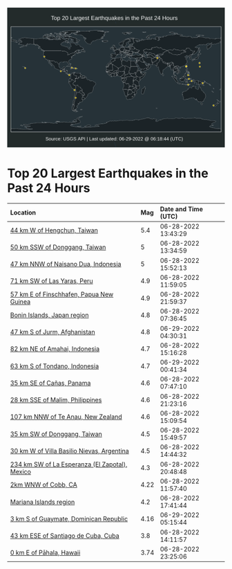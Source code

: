 ![Map](./map.png)

# Top 20 Largest Earthquakes in the Past 24 Hours

| Location | Mag | Date and Time (UTC) |
|:---|:---|:---|
| [44 km W of Hengchun, Taiwan](https://earthquake.usgs.gov/earthquakes/eventpage/us7000hkud) | 5.4 | 06-28-2022 13:43:29 |
| [50 km SSW of Donggang, Taiwan](https://earthquake.usgs.gov/earthquakes/eventpage/us7000hkub) | 5 | 06-28-2022 13:34:59 |
| [47 km NNW of Naisano Dua, Indonesia](https://earthquake.usgs.gov/earthquakes/eventpage/us7000hkva) | 5 | 06-28-2022 15:52:13 |
| [71 km SW of Las Yaras, Peru](https://earthquake.usgs.gov/earthquakes/eventpage/us7000hktz) | 4.9 | 06-28-2022 11:59:05 |
| [57 km E of Finschhafen, Papua New Guinea](https://earthquake.usgs.gov/earthquakes/eventpage/us7000hkz2) | 4.9 | 06-28-2022 21:59:37 |
| [Bonin Islands, Japan region](https://earthquake.usgs.gov/earthquakes/eventpage/us7000hksp) | 4.8 | 06-28-2022 07:36:45 |
| [47 km S of Jurm, Afghanistan](https://earthquake.usgs.gov/earthquakes/eventpage/us7000hl0x) | 4.8 | 06-29-2022 04:30:31 |
| [82 km NE of Amahai, Indonesia](https://earthquake.usgs.gov/earthquakes/eventpage/us7000hkv0) | 4.7 | 06-28-2022 15:16:28 |
| [63 km S of Tondano, Indonesia](https://earthquake.usgs.gov/earthquakes/eventpage/us7000hkzw) | 4.7 | 06-29-2022 00:41:34 |
| [35 km SE of Cañas, Panama](https://earthquake.usgs.gov/earthquakes/eventpage/us7000hkss) | 4.6 | 06-28-2022 07:47:10 |
| [28 km SSE of Malim, Philippines](https://earthquake.usgs.gov/earthquakes/eventpage/us7000hkyr) | 4.6 | 06-28-2022 21:23:16 |
| [107 km NNW of Te Anau, New Zealand](https://earthquake.usgs.gov/earthquakes/eventpage/us7000hkux) | 4.6 | 06-28-2022 15:09:54 |
| [35 km SW of Donggang, Taiwan](https://earthquake.usgs.gov/earthquakes/eventpage/us7000hkvb) | 4.5 | 06-28-2022 15:49:57 |
| [30 km W of Villa Basilio Nievas, Argentina](https://earthquake.usgs.gov/earthquakes/eventpage/us7000hkuu) | 4.5 | 06-28-2022 14:44:32 |
| [234 km SW of La Esperanza (El Zapotal), Mexico](https://earthquake.usgs.gov/earthquakes/eventpage/us7000hkyj) | 4.3 | 06-28-2022 20:48:48 |
| [2km WNW of Cobb, CA](https://earthquake.usgs.gov/earthquakes/eventpage/nc73752031) | 4.22 | 06-28-2022 11:57:40 |
| [Mariana Islands region](https://earthquake.usgs.gov/earthquakes/eventpage/us7000hkxj) | 4.2 | 06-28-2022 17:41:44 |
| [3 km S of Guaymate, Dominican Republic](https://earthquake.usgs.gov/earthquakes/eventpage/pr2022180000) | 4.16 | 06-29-2022 05:15:44 |
| [43 km ESE of Santiago de Cuba, Cuba](https://earthquake.usgs.gov/earthquakes/eventpage/us7000hkym) | 3.8 | 06-28-2022 14:11:57 |
| [0 km E of Pāhala, Hawaii](https://earthquake.usgs.gov/earthquakes/eventpage/hv73059517) | 3.74 | 06-28-2022 23:25:06 |
